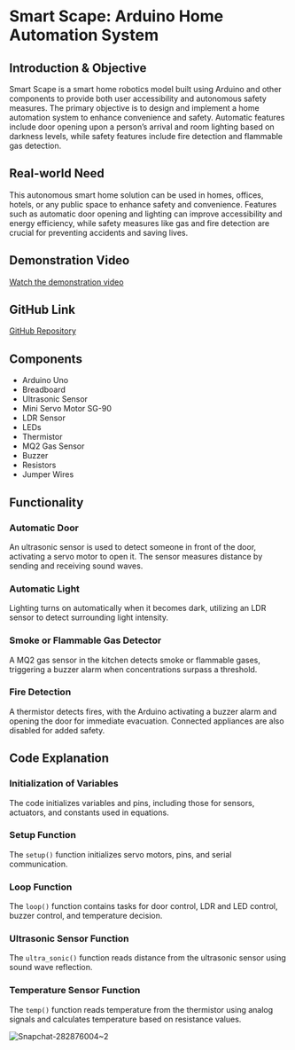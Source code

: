 # Smart Scape: Arduino Home Automation System

## Introduction & Objective

Smart Scape is a smart home robotics model built using Arduino and other components to provide both user accessibility and autonomous safety measures. The primary objective is to design and implement a home automation system to enhance convenience and safety. Automatic features include door opening upon a person’s arrival and room lighting based on darkness levels, while safety features include fire detection and flammable gas detection.

## Real-world Need

This autonomous smart home solution can be used in homes, offices, hotels, or any public space to enhance safety and convenience. Features such as automatic door opening and lighting can improve accessibility and energy efficiency, while safety measures like gas and fire detection are crucial for preventing accidents and saving lives.

## Demonstration Video

[Watch the demonstration video](https://youtu.be/rzl3d3x_Jic?feature=shared)

## GitHub Link

[GitHub Repository](https://github.com/shihabmuhtasim/Smart-Scape)

## Components

- Arduino Uno
- Breadboard
- Ultrasonic Sensor
- Mini Servo Motor SG-90
- LDR Sensor
- LEDs
- Thermistor
- MQ2 Gas Sensor
- Buzzer
- Resistors
- Jumper Wires

## Functionality

### Automatic Door

An ultrasonic sensor is used to detect someone in front of the door, activating a servo motor to open it. The sensor measures distance by sending and receiving sound waves.

### Automatic Light

Lighting turns on automatically when it becomes dark, utilizing an LDR sensor to detect surrounding light intensity.

### Smoke or Flammable Gas Detector

A MQ2 gas sensor in the kitchen detects smoke or flammable gases, triggering a buzzer alarm when concentrations surpass a threshold.

### Fire Detection

A thermistor detects fires, with the Arduino activating a buzzer alarm and opening the door for immediate evacuation. Connected appliances are also disabled for added safety.

## Code Explanation

### Initialization of Variables

The code initializes variables and pins, including those for sensors, actuators, and constants used in equations.

### Setup Function

The `setup()` function initializes servo motors, pins, and serial communication.

### Loop Function

The `loop()` function contains tasks for door control, LDR and LED control, buzzer control, and temperature decision.

### Ultrasonic Sensor Function

The `ultra_sonic()` function reads distance from the ultrasonic sensor using sound wave reflection.

### Temperature Sensor Function

The `temp()` function reads temperature from the thermistor using analog signals and calculates temperature based on resistance values.




![Snapchat-282876004~2](https://github.com/shihabmuhtasim/Smart-Scape/assets/92597456/c4df123c-d28e-458b-a87d-3f329c1f16bf)
